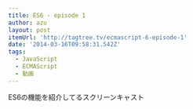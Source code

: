 ```yaml
---
title: ES6 - episode 1
author: azu
layout: post
itemUrl: 'http://tagtree.tv/ecmascript-6-episode-1'
date: '2014-03-16T09:58:31.542Z'
tags:
  - JavaScript
  - ECMAScript
  - 動画
---
```

ES6の機能を紹介してるスクリーンキャスト
